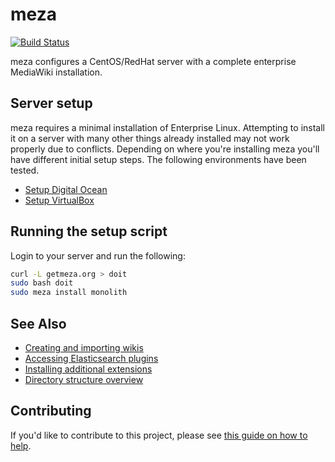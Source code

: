 # meza

[![Build Status](https://travis-ci.org/enterprisemediawiki/meza.svg?branch=travis)](https://travis-ci.org/enterprisemediawiki/meza)

meza configures a CentOS/RedHat server with a complete enterprise MediaWiki installation.

## Server setup

meza requires a minimal installation of Enterprise Linux. Attempting to install it on a server with many other things already installed may not work properly due to conflicts. Depending on where you're installing meza you'll have different initial setup steps. The following environments have been tested.

* [Setup Digital Ocean](manual/SetupDigitalOcean.md)
* [Setup VirtualBox](manual/1.0-SettingUpVirtualBox.md)

## Running the setup script

Login to your server and run the following:

```bash
curl -L getmeza.org > doit
sudo bash doit
sudo meza install monolith
```

## See Also

* [Creating and importing wikis](manual/AddingWikis.md)
* [Accessing Elasticsearch plugins](manual/ElasticsearchPlugins.md)
* [Installing additional extensions](manual/installing-additional-extensions.md)
* [Directory structure overview](manual/DirectoryStructure.md)

## Contributing
If you'd like to contribute to this project, please see [this guide on how to help](CONTRIBUTING.md).
